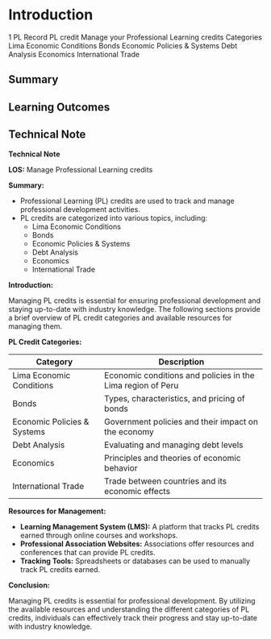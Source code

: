 # Introduction

1 PL Record PL credit Manage your Professional Learning credits Categories Lima Economic Conditions Bonds Economic Policies & Systems Debt Analysis Economics International Trade

## Summary



## Learning Outcomes



## Technical Note

**Technical Note**

**LOS:** Manage Professional Learning credits

**Summary:**

* Professional Learning (PL) credits are used to track and manage professional development activities.
* PL credits are categorized into various topics, including:
    * Lima Economic Conditions
    * Bonds
    * Economic Policies & Systems
    * Debt Analysis
    * Economics
    * International Trade

**Introduction:**

Managing PL credits is essential for ensuring professional development and staying up-to-date with industry knowledge. The following sections provide a brief overview of PL credit categories and available resources for managing them.

**PL Credit Categories:**

| Category | Description |
|---|---|
| Lima Economic Conditions | Economic conditions and policies in the Lima region of Peru |
| Bonds | Types, characteristics, and pricing of bonds |
| Economic Policies & Systems | Government policies and their impact on the economy |
| Debt Analysis | Evaluating and managing debt levels |
| Economics | Principles and theories of economic behavior |
| International Trade | Trade between countries and its economic effects |

**Resources for Management:**

* **Learning Management System (LMS):** A platform that tracks PL credits earned through online courses and workshops.
* **Professional Association Websites:** Associations offer resources and conferences that can provide PL credits.
* **Tracking Tools:** Spreadsheets or databases can be used to manually track PL credits earned.

**Conclusion:**

Managing PL credits is essential for professional development. By utilizing the available resources and understanding the different categories of PL credits, individuals can effectively track their progress and stay up-to-date with industry knowledge.